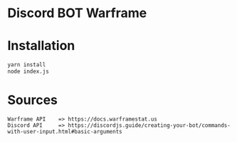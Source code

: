Discord BOT Warframe
=

Installation
==
```bash
yarn install
node index.js
```

Sources
==
```
Warframe API    => https://docs.warframestat.us
Discord API     => https://discordjs.guide/creating-your-bot/commands-with-user-input.html#basic-arguments
```
